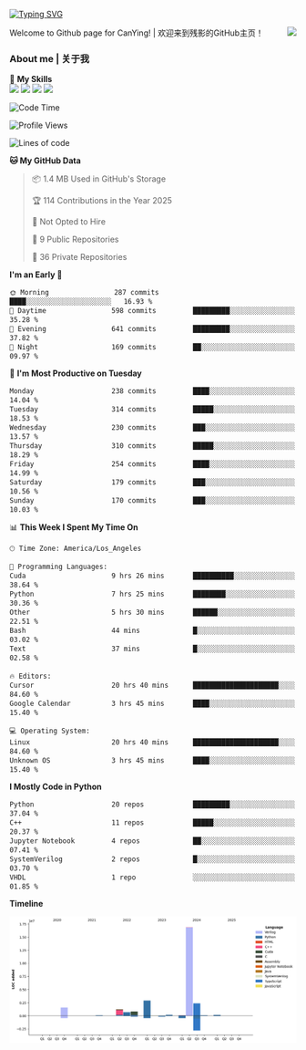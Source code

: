 [![Typing SVG](https://readme-typing-svg.herokuapp.com?size=25&duration=3500&color=00FFFF&vCenter=true&width=250&height=40&lines=Hi+Welcome+%F0%9F%91%8B%F0%9F%8F%BB;I'm+CanYing|残影)](https://git.io/typing-svg)

<a href="#">
  <img align="right" src="https://github-readme-stats.vercel.app/api?username=CanYing0913&count_private=true&rank_icon=github&show_icons=true&bg_color=15,f2f7fd,E0EAFC&" />
</a>

Welcome to Github page for CanYing! | 欢迎来到残影的GitHub主页！

### About me | 关于我

🌟 **My Skills**  
![](https://img.shields.io/badge/-C-A8B9CC?style=flat-square&logo=C&logoColor=fff)
![](https://img.shields.io/badge/-C++-00599C?style=flat-square&logo=Cpp&logoColor=fff)
![](https://img.shields.io/badge/-Python-3776AB?style=flat-square&logo=Python&logoColor=fff)
![](https://img.shields.io/badge/-Linux-000000?style=flat-square&logo=Linux&logoColor=fff)

<!--START_SECTION:waka-->
![Code Time](http://img.shields.io/badge/Code%20Time-1%2C660%20hrs%2013%20mins-blue)

![Profile Views](http://img.shields.io/badge/Profile%20Views-7-blue)

![Lines of code](https://img.shields.io/badge/From%20Hello%20World%20I%27ve%20Written-26.9%20million%20lines%20of%20code-blue)

**🐱 My GitHub Data** 

> 📦 1.4 MB Used in GitHub's Storage 
 > 
> 🏆 114 Contributions in the Year 2025
 > 
> 🚫 Not Opted to Hire
 > 
> 📜 9 Public Repositories 
 > 
> 🔑 36 Private Repositories 
 > 
**I'm an Early 🐤** 

```text
🌞 Morning                287 commits         ████░░░░░░░░░░░░░░░░░░░░░   16.93 % 
🌆 Daytime                598 commits         █████████░░░░░░░░░░░░░░░░   35.28 % 
🌃 Evening                641 commits         █████████░░░░░░░░░░░░░░░░   37.82 % 
🌙 Night                  169 commits         ██░░░░░░░░░░░░░░░░░░░░░░░   09.97 % 
```
📅 **I'm Most Productive on Tuesday** 

```text
Monday                   238 commits         ████░░░░░░░░░░░░░░░░░░░░░   14.04 % 
Tuesday                  314 commits         █████░░░░░░░░░░░░░░░░░░░░   18.53 % 
Wednesday                230 commits         ███░░░░░░░░░░░░░░░░░░░░░░   13.57 % 
Thursday                 310 commits         █████░░░░░░░░░░░░░░░░░░░░   18.29 % 
Friday                   254 commits         ████░░░░░░░░░░░░░░░░░░░░░   14.99 % 
Saturday                 179 commits         ███░░░░░░░░░░░░░░░░░░░░░░   10.56 % 
Sunday                   170 commits         ███░░░░░░░░░░░░░░░░░░░░░░   10.03 % 
```


📊 **This Week I Spent My Time On** 

```text
🕑︎ Time Zone: America/Los_Angeles

💬 Programming Languages: 
Cuda                     9 hrs 26 mins       ██████████░░░░░░░░░░░░░░░   38.64 % 
Python                   7 hrs 25 mins       ████████░░░░░░░░░░░░░░░░░   30.36 % 
Other                    5 hrs 30 mins       ██████░░░░░░░░░░░░░░░░░░░   22.51 % 
Bash                     44 mins             █░░░░░░░░░░░░░░░░░░░░░░░░   03.02 % 
Text                     37 mins             █░░░░░░░░░░░░░░░░░░░░░░░░   02.58 % 

🔥 Editors: 
Cursor                   20 hrs 40 mins      █████████████████████░░░░   84.60 % 
Google Calendar          3 hrs 45 mins       ████░░░░░░░░░░░░░░░░░░░░░   15.40 % 

💻 Operating System: 
Linux                    20 hrs 40 mins      █████████████████████░░░░   84.60 % 
Unknown OS               3 hrs 45 mins       ████░░░░░░░░░░░░░░░░░░░░░   15.40 % 
```

**I Mostly Code in Python** 

```text
Python                   20 repos            █████████░░░░░░░░░░░░░░░░   37.04 % 
C++                      11 repos            █████░░░░░░░░░░░░░░░░░░░░   20.37 % 
Jupyter Notebook         4 repos             ██░░░░░░░░░░░░░░░░░░░░░░░   07.41 % 
SystemVerilog            2 repos             █░░░░░░░░░░░░░░░░░░░░░░░░   03.70 % 
VHDL                     1 repo              ░░░░░░░░░░░░░░░░░░░░░░░░░   01.85 % 
```



**Timeline**

![Lines of Code chart](https://raw.githubusercontent.com/CanYing0913/CanYing0913/master/assets/bar_graph.png)


<!--END_SECTION:waka-->
